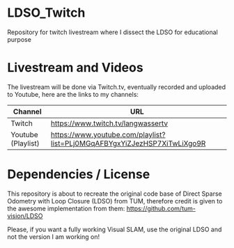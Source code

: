 # LDSO_Twitch
Repository for twitch livestream where I dissect the LDSO for educational purpose

# Livestream and Videos

The livestream will be done via Twitch.tv, eventually recorded and uploaded to Youtube, here are the links to my channels: 

| Channel  | URL             |
| ----- | ----------------- |
| Twitch | https://www.twitch.tv/langwassertv |
| Youtube (Playlist) | https://www.youtube.com/playlist?list=PLj0MGqAFBYgxYiZJezHSP7XiTwLiXgo9R |


# Dependencies / License

This repository is about to recreate the original code base of Direct Sparse Odometry with Loop Closure (LDSO) from TUM, therefore credit is given to the awesome implementation from them:
https://github.com/tum-vision/LDSO

Please, if you want a fully working Visual SLAM, use the original LDSO and not the version I am working on!



